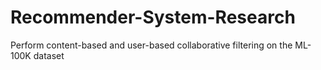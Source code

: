 # Recommender-System-Research

Perform content-based and user-based collaborative filtering on the ML-100K dataset

